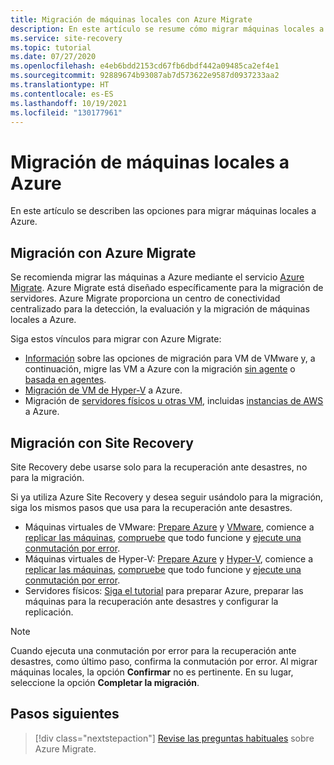 ```yaml
---
title: Migración de máquinas locales con Azure Migrate
description: En este artículo se resume cómo migrar máquinas locales a Azure y se recomienda Azure Migrate.
ms.service: site-recovery
ms.topic: tutorial
ms.date: 07/27/2020
ms.openlocfilehash: e4eb6bdd2153cd67fb6dbdf442a09485ca2ef4e1
ms.sourcegitcommit: 92889674b93087ab7d573622e9587d0937233aa2
ms.translationtype: HT
ms.contentlocale: es-ES
ms.lasthandoff: 10/19/2021
ms.locfileid: "130177961"
---
```

# <a name="migrate-on-premises-machines-to-azure"></a>Migración de máquinas locales a Azure

En este artículo se describen las opciones para migrar máquinas locales a Azure. 

## <a name="migrate-with-azure-migrate"></a>Migración con Azure Migrate

Se recomienda migrar las máquinas a Azure mediante el servicio [Azure Migrate](../migrate/migrate-services-overview.md). Azure Migrate está diseñado específicamente para la migración de servidores. Azure Migrate proporciona un centro de conectividad centralizado para la detección, la evaluación y la migración de máquinas locales a Azure.

Siga estos vínculos para migrar con Azure Migrate:

- [Información](../migrate/server-migrate-overview.md) sobre las opciones de migración para VM de VMware y, a continuación, migre las VM a Azure con la migración [sin agente](../migrate/tutorial-migrate-vmware.md) o [basada en agentes](../migrate/tutorial-migrate-vmware-agent.md).
- [Migración de VM de Hyper-V](../migrate/tutorial-migrate-hyper-v.md) a Azure.
- Migración de [servidores físicos u otras VM](../migrate/tutorial-migrate-physical-virtual-machines.md), incluidas [instancias de AWS](../migrate/tutorial-migrate-aws-virtual-machines.md) a Azure.

## <a name="migrate-with-site-recovery"></a>Migración con Site Recovery
Site Recovery debe usarse solo para la recuperación ante desastres, no para la migración.

Si ya utiliza Azure Site Recovery y desea seguir usándolo para la migración, siga los mismos pasos que usa para la recuperación ante desastres.

- Máquinas virtuales de VMware: [Prepare Azure](tutorial-prepare-azure.md) y [VMware](vmware-azure-tutorial-prepare-on-premises.md), comience a [replicar las máquinas](vmware-azure-tutorial.md), [compruebe](tutorial-dr-drill-azure.md) que todo funcione y [ejecute una conmutación por error](vmware-azure-tutorial-failover-failback.md).
- Máquinas virtuales de Hyper-V: [Prepare Azure](tutorial-prepare-azure-for-hyperv.md) y [Hyper-V](hyper-v-prepare-on-premises-tutorial.md), comience a [replicar las máquinas](hyper-v-azure-tutorial.md), [compruebe](tutorial-dr-drill-azure.md) que todo funcione y [ejecute una conmutación por error](hyper-v-azure-failover-failback-tutorial.md).
- Servidores físicos: [Siga el tutorial](physical-azure-disaster-recovery.md) para preparar Azure, preparar las máquinas para la recuperación ante desastres y configurar la replicación.

> [!NOTE]
> Cuando ejecuta una conmutación por error para la recuperación ante desastres, como último paso, confirma la conmutación por error. Al migrar máquinas locales, la opción **Confirmar** no es pertinente. En su lugar, seleccione la opción **Completar la migración**. 

## <a name="next-steps"></a>Pasos siguientes

> [!div class="nextstepaction"]
> [Revise las preguntas habituales](../migrate/resources-faq.md) sobre Azure Migrate.

  
